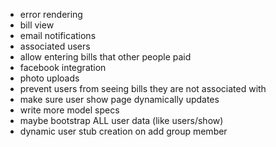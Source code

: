 - error rendering
- bill view
- email notifications
- associated users
- allow entering bills that other people paid
- facebook integration
- photo uploads
- prevent users from seeing bills they are not associated with
- make sure user show page dynamically updates
- write more model specs
- maybe bootstrap ALL user data (like users/show)
- dynamic user stub creation on add group member